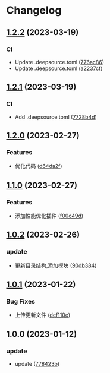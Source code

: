 # Changelog

## [1.2.2](https://github.com/School-of-Website-Engineering/Vue-project-template/compare/v1.2.1...v1.2.2) (2023-03-19)

### CI

- Update .deepsource.toml ([776ac86](https://github.com/School-of-Website-Engineering/Vue-project-template/commit/776ac86227f27c38028b950a2aa62fed932c74f7))
- Update .deepsource.toml ([a2237cf](https://github.com/School-of-Website-Engineering/Vue-project-template/commit/a2237cfa194e07509b1913cf94d46eba23c73b7f))

## [1.2.1](https://github.com/School-of-Website-Engineering/Vue-project-template/compare/v1.2.0...v1.2.1) (2023-03-19)

### CI

- Add .deepsource.toml ([7728b4d](https://github.com/School-of-Website-Engineering/Vue-project-template/commit/7728b4d838a73b42fe369baecc7fc75a4b1f9972))

## [1.2.0](https://github.com/School-of-Website-Engineering/Vue-project-template/compare/v1.1.0...v1.2.0) (2023-02-27)

### Features

- 优化代码 ([d64da2f](https://github.com/School-of-Website-Engineering/Vue-project-template/commit/d64da2f1d451c650e25b89acd7950e6970dec1b9))

## [1.1.0](https://github.com/School-of-Website-Engineering/Vue-project-template/compare/v1.0.2...v1.1.0) (2023-02-27)

### Features

- 添加性能优化插件 ([f00c49d](https://github.com/School-of-Website-Engineering/Vue-project-template/commit/f00c49d92f3675e56f8cca38912f3467698d226e))

## [1.0.2](https://github.com/School-of-Website-Engineering/Vue-project-template/compare/v1.0.1...v1.0.2) (2023-02-26)

### update

- 更新目录结构,添加模块 ([90db384](https://github.com/School-of-Website-Engineering/Vue-project-template/commit/90db384f2160c4fa0a369194762791b3cd6f6601))

## [1.0.1](https://github.com/School-of-Website-Engineering/Vue-project-template/compare/v1.0.0...v1.0.1) (2023-01-22)

### Bug Fixes

- 上传更新文件 ([dcf110e](https://github.com/School-of-Website-Engineering/Vue-project-template/commit/dcf110e70f270c1311ea7aff4e21e0d88e818c23))

## 1.0.0 (2023-01-12)

### update

- update ([778423b](https://github.com/School-of-Website-Engineering/Vue-project-template/commit/778423b1787617fa219ac8e38f2a89c922533587))
